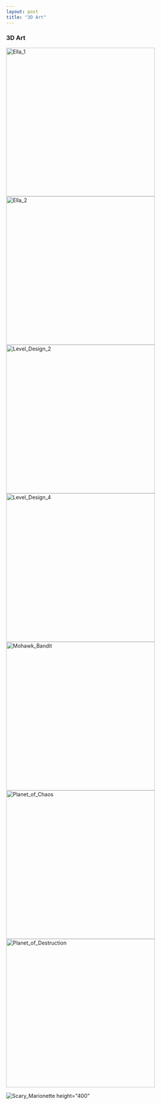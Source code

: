 ```yaml
---
layout: post
title: "3D Art"
---
```

### 3D Art

<img src="https://image.ibb.co/dnNFPe/Ella_1.jpg" alt="Ella_1" border="0" height="400">

<img src="https://image.ibb.co/c0Y0qK/Ella_2.jpg" alt="Ella_2" border="0" height="400">

<img src="https://image.ibb.co/da2RVK/Level_Design_2.jpg" alt="Level_Design_2" border="0" height="400">

<img src="https://image.ibb.co/cfo5Pe/Level_Design_4.jpg" alt="Level_Design_4" border="0" height="400">

<img src="https://image.ibb.co/hgtuHz/Mohawk_Bandit.jpg" alt="Mohawk_Bandit" border="0" height="400">

<img src="https://image.ibb.co/e258cz/Planet_of_Chaos.jpg" alt="Planet_of_Chaos" border="0" height="400">

<img src="https://image.ibb.co/eygEHz/Planet_of_Destruction.jpg" alt="Planet_of_Destruction" border="0" height="400">

<img src="https://image.ibb.co/ekaicz/Scary_Marionette.jpg" alt="Scary_Marionette" border="0"> height="400"
